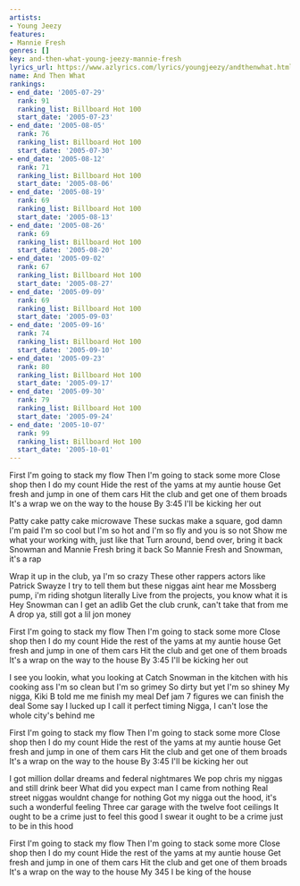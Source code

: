 ```yaml
---
artists:
- Young Jeezy
features:
- Mannie Fresh
genres: []
key: and-then-what-young-jeezy-mannie-fresh
lyrics_url: https://www.azlyrics.com/lyrics/youngjeezy/andthenwhat.html
name: And Then What
rankings:
- end_date: '2005-07-29'
  rank: 91
  ranking_list: Billboard Hot 100
  start_date: '2005-07-23'
- end_date: '2005-08-05'
  rank: 76
  ranking_list: Billboard Hot 100
  start_date: '2005-07-30'
- end_date: '2005-08-12'
  rank: 71
  ranking_list: Billboard Hot 100
  start_date: '2005-08-06'
- end_date: '2005-08-19'
  rank: 69
  ranking_list: Billboard Hot 100
  start_date: '2005-08-13'
- end_date: '2005-08-26'
  rank: 69
  ranking_list: Billboard Hot 100
  start_date: '2005-08-20'
- end_date: '2005-09-02'
  rank: 67
  ranking_list: Billboard Hot 100
  start_date: '2005-08-27'
- end_date: '2005-09-09'
  rank: 69
  ranking_list: Billboard Hot 100
  start_date: '2005-09-03'
- end_date: '2005-09-16'
  rank: 74
  ranking_list: Billboard Hot 100
  start_date: '2005-09-10'
- end_date: '2005-09-23'
  rank: 80
  ranking_list: Billboard Hot 100
  start_date: '2005-09-17'
- end_date: '2005-09-30'
  rank: 79
  ranking_list: Billboard Hot 100
  start_date: '2005-09-24'
- end_date: '2005-10-07'
  rank: 99
  ranking_list: Billboard Hot 100
  start_date: '2005-10-01'
---
```


First I'm going to stack my flow
Then I'm going to stack some more
Close shop then I do my count
Hide the rest of the yams at my auntie house
Get fresh and jump in one of them cars
Hit the club and get one of them broads
It's a wrap we on the way to the house
By 3:45 I'll be kicking her out

Patty cake patty cake microwave
These suckas make a square, god damn I'm paid
I'm so cool but I'm so hot and I'm so fly and you is so not
Show me what your working with, just like that
Turn around, bend over, bring it back
Snowman and Mannie Fresh bring it back
So Mannie Fresh and Snowman, it's a rap

Wrap it up in the club, ya I'm so crazy
These other rappers actors like Patrick Swayze
I try to tell them but these niggas aint hear me
Mossberg pump, i'm riding shotgun literally
Live from the projects, you know what it is
Hey Snowman can I get an adlib
Get the club crunk, can't take that from me
A drop ya, still got a lil jon money

First I'm going to stack my flow
Then I'm going to stack some more
Close shop then I do my count
Hide the rest of the yams at my auntie house
Get fresh and jump in one of them cars
Hit the club and get one of them broads
It's a wrap on the way to the house
By 3:45 I'll be kicking her out

I see you lookin, what you looking at
Catch Snowman in the kitchen with his cooking ass
I'm so clean but I'm so grimey
So dirty but yet I'm so shiney
My nigga, Kiki B told me me finish my meal
Def jam 7 figures we can finish the deal
Some say I lucked up I call it perfect timing
Nigga, I can't lose the whole city's behind me

First I'm going to stack my flow
Then I'm going to stack some more
Close shop then I do my count
Hide the rest of the yams at my auntie house
Get fresh and jump in one of them cars
Hit the club and get one of them broads
It's a wrap on the way to the house
By 3:45 I'll be kicking her out

I got million dollar dreams and federal nightmares
We pop chris my niggas and still drink beer
What did you expect man I came from nothing
Real street niggas wouldnt change for nothing
Got my nigga out the hood, it's such a wonderful feeling
Three car garage with the twelve foot ceilings
It ought to be a crime just to feel this good
I swear it ought to be a crime just to be in this hood

First I'm going to stack my flow
Then I'm going to stack some more
Close shop then I do my count
Hide the rest of the yams at my auntie house
Get fresh and jump in one of them cars
Hit the club and get one of them broads
It's a wrap on the way to the house
My 345 I be king of the house



